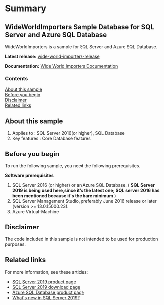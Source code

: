 # **Summary**

## **WideWorldImporters Sample Database for SQL Server and Azure SQL Database**

WideWorldImporters is a sample for SQL Server and Azure SQL Database.

**Latest release:** [wide-world-importers-release](https://github.com/Microsoft/sql-server-samples/releases/tag/wide-world-importers-v1.0)

**Documentation:** [Wide World Importers Documentation](https://docs.microsoft.com/en-us/sql/samples/wide-world-importers-what-is?view=sql-server-ver15)

### **Contents**

[About this sample](#about-this-sample)<br/>
[Before you begin](#before-you-begin)<br/>
[Disclaimer](#disclaimer)<br/>
[Related links](#related-links)<br/>

## **About this sample**
1. Applies to : SQL Server 2016(or higher), SQL Database
2. Key features : Core Database features

## **Before you begin**
To run the following sample, you need the following prerequisites.

**Software prerequisites**
1. SQL Server 2016 (or higher) or an Azure SQL Database. ( **SQL Server 2019 is being used here,since it's the latest one; SQL server 2016 has been mentioned because it's the bare minimum** )
2. SQL Server Management Studio, preferably June 2016 release or later (version >= 13.0.15000.23).
3. Azure Virtual-Machine

## **Disclaimer**
The code included in this sample is not intended to be used for production purposes.

## **Related links**
For more information, see these articles:

- [SQL Server 2019 product page](https://www.microsoft.com/en-in/sql-server/sql-server-2019)
- [SQL Server 2019 download page](https://www.microsoft.com/en-in/sql-server/sql-server-downloads)
- [Azure SQL Database product page](https://azure.microsoft.com/en-in/services/sql-database/)
- [What's new in SQL Server 2019?](https://docs.microsoft.com/en-us/sql/sql-server/what-s-new-in-sql-server-ver15?view=sql-server-ver15)
